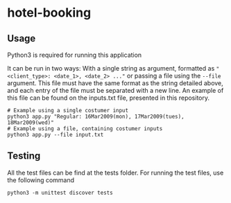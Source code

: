 # hotel-booking

## Usage
Python3 is required for running this application

It can be run in two ways: With a single string as argument, formatted as `"<client_type>: <date_1>, <date_2> ..."` or passing a file using the `--file` argument. This file must have the same format as the string detailed above, and each entry of the file must be separated with a new line. An example of this file can be found on the inputs.txt file, presented in this repository.

```
# Example using a single costumer input
python3 app.py "Regular: 16Mar2009(mon), 17Mar2009(tues), 18Mar2009(wed)"
# Example using a file, containing costumer inputs
python3 app.py --file input.txt
```

## Testing
All the test files can be find at the tests folder. For running the test files, use the following command

```python3 -m unittest discover tests```
